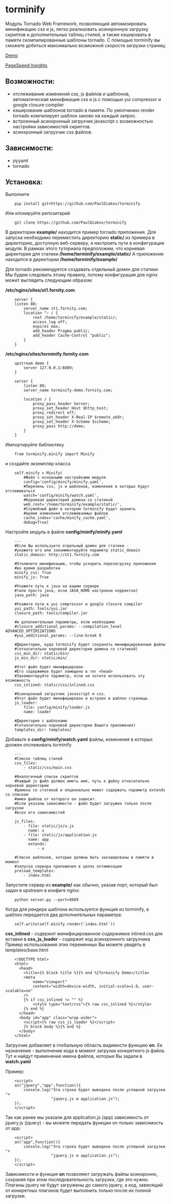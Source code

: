 # torminify
Модуль Tornado Web Framework, позволяющий автомизировать минификацию css и js, легко реализовать асинхронную загрузку скриптов и дополнительных таблиц стилей, а также кэшировать в памяти скомпилированные шаблоны tornado.
С помощью torminify вы сможете добиться максимально возможной скорости загрузки страниц: 

[Demo](http://torminify.fornity.com/)

[PageSpeed Insights](https://developers.google.com/speed/pagespeed/insights/?url=http%3A%2F%2Ftorminify.fornity.com%2F&tab=mobile)

## Возможности:
- отслеживание изменений css, js файлов и шаблонов, автоматическая минификация css и js с помощью yui compressor и google closure compiler
- кэширование шаблонов tornado в памяти. По умолчанию render tornado компилирует шаблон заново на каждый запрос.
- встроенный асинхронный загрузчик javascript с возможностью настройки зависимостей скриптов.
- асинхронный загрузчик css файлов.

## Зависимости:
- pyyaml
- tornado

## Установка:
Выполните 
```
    pip install git+https://github.com/PaulDiakov/torminify
```
Или клонируйте репозитарий
```
    git clone https://github.com/PaulDiakov/torminify
```

В директории **example/** находится пример tornado приложения. Для запуска необходимо переместить директорию **static/** из примера в директорию, доступную веб-серверу, и настроить пути в конфигурации модуля.
В рамках этого туториала предположим, что корневая директория для статики
**/home/torminify/example/static/**
А приложение находится в директории
**/home/torminify/example/**

Для tornado рекомендуется создавать отдельный домен для статики. Мы будем следовать этому правилу, потому конфигурация для nginx может выглядеть следующим образом:

**/etc/nginx/sites/st1.fornity.com**

```
    server {
    listen 80;
        server_name st1.fornity.com;
        location ^~ / {
            root /home/torminify/example/static/;
    		access_log off;
            expires max;
            add_header Pragma public;
            add_header Cache-Control "public";
        }
    }
```

**/etc/nginx/sites/torminify.fornity.com**

```
    upstream demo {
        server 127.0.0.1:8889;
    }
    
    server {
        listen 80;
        server_name torminify-demo.fornity.com;
        
        location / {
            proxy_pass_header Server;
            proxy_set_header Host $http_host;
            proxy_redirect off;
            proxy_set_header X-Real-IP $remote_addr;
            proxy_set_header X-Scheme $scheme;
            proxy_pass http://demo;
        }
    }
```

Импортируйте библиотеку

```
    from torminify.minify import Minify
```

и создайте экземпляр класса 

```
    self.minify = Minify(
    	#Файл с основными настройками модуля
        config='config/minify/minify.yaml',
        #Перечень css, js и шаблонов, изменения в которых будут отслеживаться
        watch='config/minify/watch.yaml',
        #Корневая директория домена со статикой
        web_root='/home/torminify/example/static/',
        #Служебный файл в котором torminify будет хранить 
        #время изменения отслеживаемых файлов
        cache_index='cache/minify_cache.yaml',
        debug=True)
```

Настройте модуль в файле **config/minify/minify.yaml**

```
    ---
    #Если Вы используете отдельный домен для статики - 
    #укажите его или закомментируйте параметр static_domain
    static_domain: http://st1.fornity.com
    
    #Отключите минификацию, чтобы ускорить перезагрузку приложения 
    #во время разработки
    minify_css: True
    minify_js: True

    #Укажите путь к java на вашем сервере 
    #(или просто java, если JAVA_HOME настроена корректно)
    java_path: java
    
    #Укажите пути к yui compressor и google closure compiler
    yui_path: tools/yui.jar
    closure_path: tools/compiler.jar

    #и дополнительные параметры, если необходимо
    #closure_additional_params: --compilation_level ADVANCED_OPTIMIZATIONS
    #yui_additional_params: --line-break 0
    
    #Директории, куда torminify будет сохранять минифицированные файлы 
    #(относительно корневой директории домена со статикой)
    css_min_dir: static/min/
    js_min_dir: static/min/
    
    #Этот файл будет минифицирован 
    #Его содержимое будет помещено в тег <head> 
    #Закоментируйте параметр, если не хотите использовать эту возможность
    css_inlined: static/css/inlined.css
    
    #Асинхронный загрузчик javascript и css. 
    #Этот файл будет минифицирован и встроен в шаблон страницы.
    js_loader: 
        file: config/minify/loader.js
        name: loader
    
    #Директория с шаблонами 
    #(относительно корневой директории Вашего приложения)
    templates_dir: templates/
```

Добавьте в **config/minify/watch.yaml** файлы, изменения в которых должен отслеживать torminify

```
    ---
    #Список таблиц стилей
    css_files:
        - static/css/main.css
    
    #Аналогичный список скриптов
    #Каждый js файл должен иметь имя, путь к файлу относительно корневой директории 
    #домена со статикой и опционально может содержать параметр extends со списком 
    #имен файлов от которого он зависит.
    #Если указаны зависимости - файл будет загружен только после загрузки 
    #всех его зависимостей

    js_files:
        - file: static/js/u.js
          name: u
        - file: static/js/application.js
          name: app
          extends:
              - u
    
    #Список шаблонов, которые должны быть закэшированы в памяти в момент 
    #запуска сервера приложения в целях оптимизации
    preload_templates:
        - index.html
```

Запустите сервер из **example/** как обычно, указав порт, который был задан в upstream в конфиге nginx:

```
    python server.py --port=8889
```

Когда для рендера шаблона используется функция из torminify, в шаблон передается два дополнительных параметра:

```
    self.write(self.minify.render('index.html'))
```
**css_inlined** - содержит минифицированное содержимое inlined.css для вставки в <head>
**css_js_loader** - содержит код асинхронного загрузчика
Пример использования этих переменных Вы можете увидеть в templates/base.html

```
    <!DOCTYPE html>
    <html>
      <head>
        <title>{% block title %}{% end %}Torminify Demo</title>
        <meta 
        	name="viewport" 
        	content="width=device-width, initial-scale=1.0, user-scalable=no" 
        />
        {% if css_inlined != "" %}
        	<style type="text/css">{% raw css_inlined %}</style>
        {% end %}
      </head>
      <body id="app" class="wrap wider">
      	<script>{% raw css_js_loader %}</script>
        {% block body %}{% end %}
      </body>
    </html>
```

Загрузчик добавляет в глобальную область видимости функцию **on**.
Ее назначение - выполнение кода в момент загрузки конкретного js файла.
Тут и найдут применение имена файлов, которые Вы задали в **watch.yaml**

Пример:

```
    <script>
    on("jquery","app",function(){
    	console.log("Эта строка будет выведена после успешной загрузки "+
    				"jquery.js и application.js");
    });
    </script>
```

Так как ранее мы указали для application.js (app) зависимость от jquery.js (jquery) - вы можете передать функции on только зависимость от app:

```
    <script>
    on("app",function(){
    	console.log("Эта строка будет выведена после успешной загрузки "+
    				"jquery.js и application.js");
    });
    </script>
```

Зависимости и функция **on** позволяют загружать файлы асинхронно, сохраняя при этом последовательность загрузки, где это нужно. Плагины jquery не будут загружены до самого jquery, а код, зависящий от конкретных плагинов будет выполнить только после их полной загрузки.
